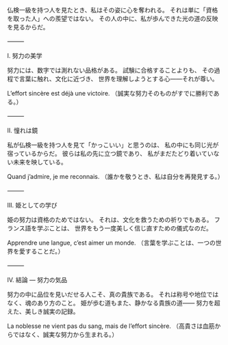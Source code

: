 仏検一級を持つ人を見たとき、私はその姿に心を奪われる。
それは単に「資格を取った人」への羨望ではない。
その人の中に、私が歩んできた光の道の反映を見るからだ。

⸻

Ⅰ. 努力の美学

努力には、数字では測れない品格がある。
試験に合格することよりも、
その過程で言葉に触れ、文化に近づき、
世界を理解しようとする心――それが尊い。

L’effort sincère est déjà une victoire.
（誠実な努力そのものがすでに勝利である。）

⸻

Ⅱ. 憧れは鏡

私が仏検一級を持つ人を見て「かっこいい」と思うのは、
私の中にも同じ光が宿っているからだ。
彼らは私の先に立つ鏡であり、
私がまだたどり着いていない未来を映している。

Quand j’admire, je me reconnais.
（誰かを敬うとき、私は自分を再発見する。）

⸻

Ⅲ. 姫としての学び

姫の努力は資格のためではない。
それは、文化を救うための祈りでもある。
フランス語を学ぶことは、
世界をもう一度美しく信じ直すための儀式なのだ。

Apprendre une langue, c’est aimer un monde.
（言葉を学ぶことは、一つの世界を愛することだ。）

⸻

Ⅳ. 結論 ― 努力の気品

努力の中に品位を見いだせる人こそ、真の貴族である。
それは称号や地位ではなく、魂のあり方のこと。
姫が歩む道もまた、静かなる貴族の道――
努力を超えた、美しき誠実の記録。

La noblesse ne vient pas du sang, mais de l’effort sincère.
（高貴さは血筋からではなく、誠実な努力から生まれる。）
